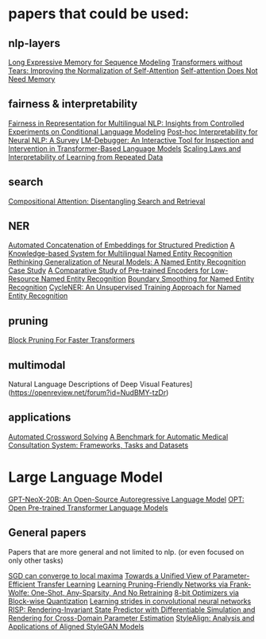 # papers that could be used:

## nlp-layers
[Long Expressive Memory for Sequence Modeling](https://openreview.net/forum?id=vwj6aUeocyf)
[Transformers without Tears: Improving the Normalization of Self-Attention](https://arxiv.org/abs/1910.05895)
[Self-attention Does Not Need
Memory](https://paperswithcode.com/paper/self-attention-does-not-need-o-n-2-memory)

## fairness & interpretability

[Fairness in Representation for Multilingual NLP: Insights from Controlled Experiments on Conditional Language Modeling](https://openreview.net/forum?id=-llS6TiOew)
[Post-hoc Interpretability for Neural NLP: A Survey](https://arxiv.org/abs/2108.04840)
[LM-Debugger: An Interactive Tool for Inspection and Intervention in Transformer-Based Language Models](https://arxiv.org/abs/2204.12130)
[Scaling Laws and Interpretability of Learning from Repeated Data](https://paperswithcode.com/paper/scaling-laws-and-interpretability-of-learning)

## search

[Compositional Attention: Disentangling Search and Retrieval](https://openreview.net/forum?id=IwJPj2MBcIa)

## NER

[Automated Concatenation of Embeddings for Structured Prediction](https://arxiv.org/abs/2010.05006)
[A Knowledge-based System for Multilingual Named Entity Recognition](https://arxiv.org/pdf/2203.00545.pdf)
[Rethinking Generalization of Neural Models: A Named Entity Recognition Case Study](https://arxiv.org/abs/2001.03844)
[A Comparative Study of Pre-trained Encoders for Low-Resource Named Entity Recognition](https://paperswithcode.com/paper/a-comparative-study-of-pre-trained-encoders-1)
[Boundary Smoothing for Named Entity Recognition](https://paperswithcode.com/paper/boundary-smoothing-for-named-entity-1)
[CycleNER: An Unsupervised Training Approach for Named Entity Recognition](https://dl.acm.org/doi/10.1145/3485447.3512012)

## pruning

[Block Pruning For Faster Transformers](https://arxiv.org/abs/2109.04838)

## multimodal

Natural Language Descriptions of Deep Visual Features](https://openreview.net/forum?id=NudBMY-tzDr)

## applications

[Automated Crossword Solving](https://paperswithcode.com/paper/automated-crossword-solving-1)
[A Benchmark for Automatic Medical Consultation System: Frameworks, Tasks and Datasets](https://paperswithcode.com/paper/a-benchmark-for-automatic-medical)

# Large Language Model

[GPT-NeoX-20B: An Open-Source Autoregressive Language Model](https://paperswithcode.com/paper/gpt-neox-20b-an-open-source-autoregressive-1)
[OPT: Open Pre-trained Transformer Language Models](https://paperswithcode.com/paper/opt-open-pre-trained-transformer-language)

## General papers
Papers that are more general and not limited to nlp. (or even focused on only other tasks)

[SGD can converge to local maxima](https://openreview.net/forum?id=9XhPLAjjRB)
[Towards a Unified View of Parameter-Efficient Transfer Learning](https://openreview.net/forum?id=0RDcd5Axok)
[Learning Pruning-Friendly Networks via Frank-Wolfe: One-Shot, Any-Sparsity, And No Retraining](https://openreview.net/forum?id=O1DEtITim__)
[8-bit Optimizers via Block-wise Quantization](https://openreview.net/forum?id=shpkpVXzo3h)
[Learning strides in convolutional neural networks](https://arxiv.org/abs/2202.01653)
[RISP: Rendering-Invariant State Predictor with Differentiable Simulation and Rendering for Cross-Domain Parameter Estimation](https://openreview.net/forum?id=uSE03demja)
[StyleAlign: Analysis and Applications of Aligned StyleGAN Models](https://arxiv.org/abs/2110.11323)
